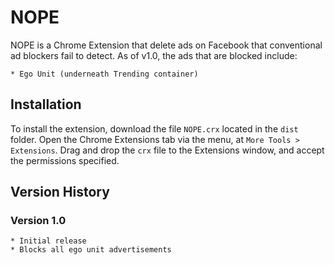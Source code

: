 # NOPE
NOPE is a Chrome Extension that delete ads on Facebook that
conventional ad blockers fail to detect. As of v1.0, the ads
that are blocked include:

	* Ego Unit (underneath Trending container)

## Installation

To install the extension, download the file `NOPE.crx` located
in the `dist` folder. Open the Chrome Extensions tab via the menu,
at `More Tools > Extensions`. Drag and drop the `crx` file to the
Extensions window, and accept the permissions specified. 

## Version History

### Version 1.0

	* Initial release
	* Blocks all ego unit advertisements
